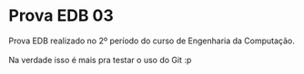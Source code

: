 # Prova EDB 03
Prova EDB realizado no 2º período do curso de Engenharia da Computação.
<br><br>
Na verdade isso é mais pra testar o uso do Git :p 
